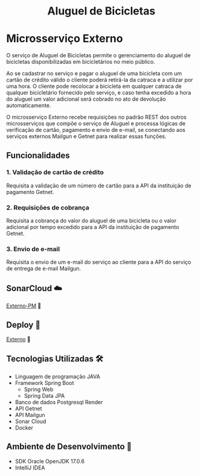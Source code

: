 <h1 align="center">Aluguel de Bicicletas<h1>

# Microsserviço Externo
O serviço de Aluguel de Bicicletas permite o gerenciamento do aluguel de bicicletas disponibilizadas em bicicletários no meio público. 

Ao se cadastrar no serviço e pagar o aluguel de uma bicicleta com um cartão de crédito válido o cliente poderá retirá-la da catraca e a utilizar por uma hora. O cliente pode recolocar a bicicleta em qualquer catraca de qualquer bicicletário fornecido pelo serviço, e caso tenha excedido a hora do aluguel um valor adicional será cobrado no ato de devolução automaticamente.

O microsserviço Externo recebe requisições no padrão REST dos outros microsserviços que compõe o serviço de Aluguel e processa lógicas de verificação de cartão, pagamento e envio de e-mail, se conectando aos serviços externos Mailgun e Getnet para realizar essas funções.

## Funcionalidades

### 1. Validação de cartão de crédito 
Requisita a validação de um número de cartão para a API da instituição de pagamento Getnet.

### 2. Requisições de cobrança
Requisita a cobrança do valor do aluguel de uma bicicleta ou o valor adicional por tempo excedido para a API da instituição de pagamento Getnet.

### 3. Envio de e-mail 
Requisita o envio de um e-mail do serviço ao cliente para a API do serviço de entrega de e-mail Mailgun.

## SonarCloud ☁️
[Externo-PM](https://sonarcloud.io/project/overview?id=Mad-Clap_Externo_PM) 🔗

## Deploy 🚀
[Externo](https://externo-pm.onrender.com) 🔗


## Tecnologias Utilizadas 🛠️
* Linguagem de programação JAVA
* Framework Spring Boot
    - Spring Web
    - Spring Data JPA
* Banco de dados Postgresql Render
* API Getnet
* API Mailgun
* Sonar Cloud
* Docker

## Ambiente de Desenvolvimento 🧰

* SDK Oracle OpenJDK 17.0.6
* IntelliJ IDEA
